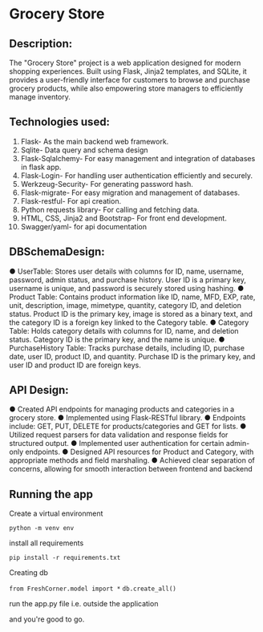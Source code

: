 # Grocery Store

## Description:
The "Grocery Store" project is a web application designed for modern shopping experiences.
 Built using Flask, Jinja2 templates, and SQLite, it provides a user-friendly interface for customers to
 browse and purchase grocery products, while also empowering store managers to efficiently manage
 inventory.
 
## Technologies used:
  1. Flask- As the main backend web framework.
 2. Sqlite- Data query and schema design
 3. Flask-Sqlalchemy- For easy management and integration of databases in flask app.
 4. Flask-Login- For handling user authentication efficiently and securely.
 5. Werkzeug-Security- For generating password hash.
 6. Flask-migrate- For easy migration and management of databases.
 7. Flask-restful- For api creation.
 8. Python requests library- For calling and fetching data.
 9. HTML, CSS, Jinja2 and Bootstrap- For front end development.
 10. Swagger/yaml- for api documentation

##  DBSchemaDesign:
● UserTable: Stores user details with columns for ID, name, username, password, admin status,
 and purchase history. User ID is a primary key, username is unique, and password is securely
 stored using hashing.
 ● Product Table: Contains product information like ID, name, MFD, EXP, rate, unit, description,
 image, mimetype, quantity, category ID, and deletion status. Product ID is the primary key, image
 is stored as a binary text, and the category ID is a foreign key linked to the Category table.
● Category Table: Holds category details with columns for ID, name, and deletion status.
 Category ID is the primary key, and the name is unique.
 ● PurchaseHistory Table: Tracks purchase details, including ID, purchase date, user ID, product
 ID, and quantity. Purchase ID is the primary key, and user ID and product ID are foreign keys.

 ## API Design:
 ● Created API endpoints for managing products and categories in a grocery store.
 ● Implemented using Flask-RESTful library.
 ● Endpoints include: GET, PUT, DELETE for products/categories and GET for lists.
 ● Utilized request parsers for data validation and response fields for structured output.
 ● Implemented user authentication for certain admin-only endpoints.
 ● Designed API resources for Product and Category, with appropriate methods and field
 marshaling.
 ● Achieved clear separation of concerns, allowing for smooth interaction between frontend and
 backend


## Running the app 

Create a virtual environment

```python -m venv env```

install all requirements

```pip install -r requirements.txt```

Creating db 

```from FreshCorner.model import *```
```db.create_all()```

run the app.py file i.e. outside the application


and you're good to go.



